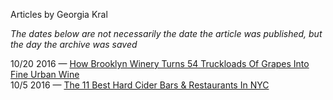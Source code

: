 Articles by Georgia Kral

*The dates below are not necessarily the date the article was published, but the day the archive was saved*

10/20 2016 — [How Brooklyn Winery Turns 54 Truckloads Of Grapes Into Fine Urban Wine](https://web.archive.org/web/20161020120021/http://gothamist.com/2016/10/19/winemaking_at_brooklyn_winery.php)  
10/5 2016 — [The 11 Best Hard Cider Bars &amp; Restaurants In NYC](https://web.archive.org/web/20161005213556/http://gothamist.com/2016/10/05/best_cider_bars_nyc.php)  

